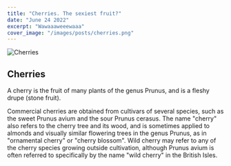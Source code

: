```yaml
---
title: "Cherries. The sexiest fruit?"
date: "June 24 2022"
excerpt: "Wawaaaweeewaaa"
cover_image: "/images/posts/cherries.png"
---
```


![Cherries]("/../../public/images/posts/cherries.png")

## Cherries
A cherry is the fruit of many plants of the genus Prunus, and is a fleshy drupe (stone fruit).

Commercial cherries are obtained from cultivars of several species, such as the sweet Prunus avium and the sour Prunus cerasus. The name "cherry" also refers to the cherry tree and its wood, and is sometimes applied to almonds and visually similar flowering trees in the genus Prunus, as in "ornamental cherry" or "cherry blossom". Wild cherry may refer to any of the cherry species growing outside cultivation, although Prunus avium is often referred to specifically by the name "wild cherry" in the British Isles.